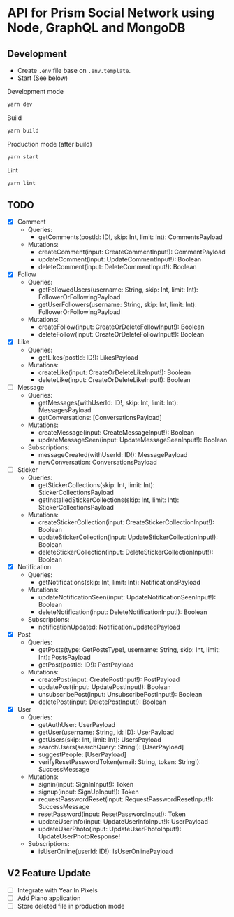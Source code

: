 # API for Prism Social Network using Node, GraphQL and MongoDB

## Development

- Create `.env` file base on `.env.template`.
- Start (See below)

Development mode

```bash
yarn dev
```

Build

```bash
yarn build
```

Production mode (after build)

```bash
yarn start
```

Lint

```bash
yarn lint
```

## TODO

- [x] Comment
  - Queries:
    - getComments(postId: ID!, skip: Int, limit: Int): CommentsPayload
  - Mutations:
    - createComment(input: CreateCommentInput!): CommentPayload
    - updateComment(input: UpdateCommentInput!): Boolean
    - deleteComment(input: DeleteCommentInput!): Boolean
- [x] Follow
  - Queries:
    - getFollowedUsers(username: String, skip: Int, limit: Int): FollowerOrFollowingPayload
    - getUserFollowers(username: String, skip: Int, limit: Int): FollowerOrFollowingPayload
  - Mutations:
    - createFollow(input: CreateOrDeleteFollowInput!): Boolean
    - deleteFollow(input: CreateOrDeleteFollowInput!): Boolean
- [x] Like
  - Queries:
    - getLikes(postId: ID!): LikesPayload
  - Mutations:
    - createLike(input: CreateOrDeleteLikeInput!): Boolean
    - deleteLike(input: CreateOrDeleteLikeInput!): Boolean
- [ ] Message
  - Queries:
    - getMessages(withUserId: ID!, skip: Int, limit: Int): MessagesPayload
    - getConversations: [ConversationsPayload]
  - Mutations:
    - createMessage(input: CreateMessageInput!): Boolean
    - updateMessageSeen(input: UpdateMessageSeenInput!): Boolean
  - Subscriptions:
    - messageCreated(withUserId: ID!): MessagePayload
    - newConversation: ConversationsPayload
- [ ] Sticker
  - Queries:
    - getStickerCollections(skip: Int, limit: Int): StickerCollectionsPayload
    - getInstalledStickerCollections(skip: Int, limit: Int): StickerCollectionsPayload
  - Mutations:
    - createStickerCollection(input: CreateStickerCollectionInput!): Boolean
    - updateStickerCollection(input: UpdateStickerCollectionInput!): Boolean
    - deleteStickerCollection(input: DeleteStickerCollectionInput!): Boolean
- [x] Notification
  - Queries:
    - getNotifications(skip: Int, limit: Int): NotificationsPayload
  - Mutations:
    - updateNotificationSeen(input: UpdateNotificationSeenInput!): Boolean
    - deleteNotification(input: DeleteNotificationInput!): Boolean
  - Subscriptions:
    - notificationUpdated: NotificationUpdatedPayload
- [x] Post
  - Queries:
    - getPosts(type: GetPostsType!, username: String, skip: Int, limit: Int): PostsPayload
    - getPost(postId: ID!): PostPayload
  - Mutations:
    - createPost(input: CreatePostInput!): PostPayload
    - updatePost(input: UpdatePostInput!): Boolean
    - unsubscribePost(input: UnsubscribePostInput!): Boolean
    - deletePost(input: DeletePostInput!): Boolean
- [x] User
  - Queries:
    - getAuthUser: UserPayload
    - getUser(username: String, id: ID): UserPayload
    - getUsers(skip: Int, limit: Int): UsersPayload
    - searchUsers(searchQuery: String!): [UserPayload]
    - suggestPeople: [UserPayload]
    - verifyResetPasswordToken(email: String, token: String!): SuccessMessage
  - Mutations:
    - signin(input: SignInInput!): Token
    - signup(input: SignUpInput!): Token
    - requestPasswordReset(input: RequestPasswordResetInput!): SuccessMessage
    - resetPassword(input: ResetPasswordInput!): Token
    - updateUserInfo(input: UpdateUserInfoInput!): UserPayload
    - updateUserPhoto(input: UpdateUserPhotoInput!): UpdateUserPhotoResponse!
  - Subscriptions:
    - isUserOnline(userId: ID!): IsUserOnlinePayload

## V2 Feature Update

- [ ] Integrate with Year In Pixels
- [ ] Add Piano application
- [ ] Store deleted file in production mode
